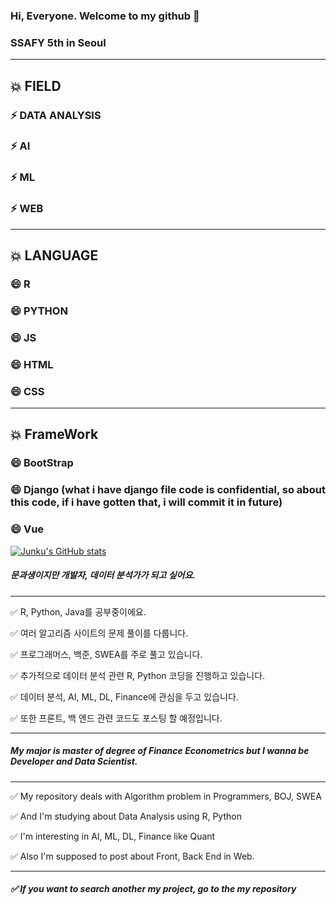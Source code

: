 ### Hi, Everyone. Welcome to my github 👋
### SSAFY 5th in Seoul
---
## 💥 FIELD
### ⚡ DATA ANALYSIS
### ⚡ AI
### ⚡ ML
### ⚡ WEB
---
## 💥 LANGUAGE
### 😄 R
### 😄 PYTHON
### 😄 JS
### 😄 HTML
### 😄 CSS
---
## 💥 FrameWork
### 😄 BootStrap 
### 😄 Django (what i have django file code is confidential, so about this code, if i have gotten that, i will commit it in future)
### 😄 Vue
[![Junku's GitHub stats](https://github-readme-stats.vercel.app/api?username=Dev-junku&count_private=true&theme=algolia)](https://github.com/anuraghazra/github-readme-stats)


#####  문과생이지만 개발자, 데이터 분석가가 되고 싶어요.  

---
✅ R, Python, Java를 공부중이에요.

✅ 여러 알고리즘 사이트의 문제 풀이를 다룹니다.  

✅ 프로그래머스, 백준, SWEA를 주로 풀고 있습니다.  

✅ 추가적으로 데이터 분석 관련 R, Python 코딩을 진행하고 있습니다.  

✅ 데이터 분석, AI, ML, DL, Finance에 관심을 두고 있습니다.  

✅ 또한 프론트, 백 엔드 관련 코드도 포스팅 할 예정입니다.   

---

#####  My major is master of degree of Finance Econometrics but I wanna be Developer and Data Scientist.  

---

✅ My repository deals with Algorithm problem in Programmers, BOJ, SWEA  

✅ And I'm studying about Data Analysis using R, Python  

✅ I'm interesting in AI, ML, DL, Finance like Quant  

✅ Also I'm supposed to post about Front, Back End in Web.  

----

##### ✅ If you want to search another my project,  go to the my repository  



<!--
**Dev-junku/Dev-junku** is a ✨ _special_ ✨ repository because its `README.md` (this file) appears on your GitHub profile.

Here are some ideas to get you started:

- 🔭 I’m currently working on ...
- 🌱 I’m currently learning ...
- 👯 I’m looking to collaborate on ...
- 🤔 I’m looking for help with ...
- 💬 Ask me about ...
- 📫 How to reach me: ...
- 😄 Pronouns: ...
- ⚡ Fun fact: ...
-->
